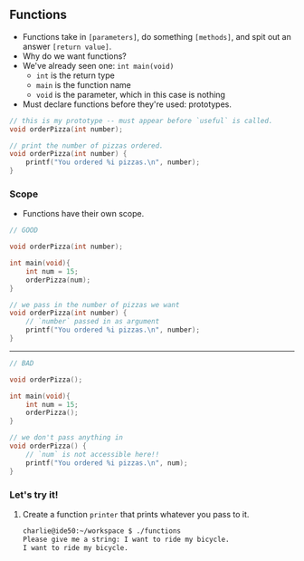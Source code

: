 ## Functions

- Functions take in `[parameters]`, do something `[methods]`, and spit out an answer `[return value]`.
- Why do we want functions?
- We've already seen one: `int main(void)`
	- `int` is the return type
	- `main` is the function name
	- `void` is the parameter, which in this case is nothing
- Must declare functions before they're used: prototypes.

```c 
// this is my prototype -- must appear before `useful` is called.
void orderPizza(int number);

// print the number of pizzas ordered.
void orderPizza(int number) {
    printf("You ordered %i pizzas.\n", number);
}
```

### Scope

- Functions have their own scope.

```c
// GOOD

void orderPizza(int number);

int main(void){
	int num = 15;
	orderPizza(num);
}

// we pass in the number of pizzas we want
void orderPizza(int number) {
	// `number` passed in as argument
	printf("You ordered %i pizzas.\n", number);
}
```

---------------

```c
// BAD

void orderPizza();

int main(void){
	int num = 15;
	orderPizza();
}

// we don't pass anything in
void orderPizza() {
	// `num` is not accessible here!!
	printf("You ordered %i pizzas.\n", num);
}
```


### Let's try it!

1. Create a function `printer` that prints whatever you pass to it. 
	```bash
	charlie@ide50:~/workspace $ ./functions
	Please give me a string: I want to ride my bicycle.
	I want to ride my bicycle.
	```